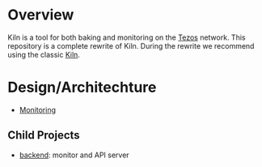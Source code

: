 # Overview

Kiln is a tool for both baking and monitoring on the
[Tezos](https://tezos.com/) network. This repository is a complete
rewrite of Kiln. During the rewrite we recommend using the classic
[Kiln](https://gitlab.com/tezos-kiln/kiln/).

# Design/Architechture

- [Monitoring](./doc/monitoring.md)

## Child Projects

- [backend](/backend/README.md):  monitor and API server
